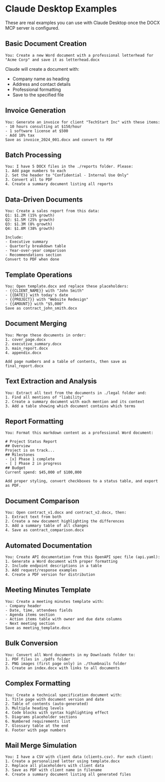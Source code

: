 # Claude Desktop Examples

These are real examples you can use with Claude Desktop once the DOCX MCP server is configured.

## Basic Document Creation

```
You: Create a new Word document with a professional letterhead for "Acme Corp" and save it as letterhead.docx
```

Claude will create a document with:
- Company name as heading
- Address and contact details
- Professional formatting
- Save to the specified file

## Invoice Generation

```
You: Generate an invoice for client "TechStart Inc" with these items:
- 10 hours consulting at $150/hour
- 1 software license at $500
- Add 10% tax
Save as invoice_2024_001.docx and convert to PDF
```

## Batch Processing

```
You: I have 5 DOCX files in the ./reports folder. Please:
1. Add page numbers to each
2. Set the header to "Confidential - Internal Use Only"
3. Convert all to PDF
4. Create a summary document listing all reports
```

## Data-Driven Documents

```
You: Create a sales report from this data:
Q1: $1.2M (15% growth)
Q2: $1.5M (25% growth)
Q3: $1.3M (8% growth)
Q4: $1.8M (38% growth)

Include:
- Executive summary
- Quarterly breakdown table
- Year-over-year comparison
- Recommendations section
Convert to PDF when done
```

## Template Operations

```
You: Open template.docx and replace these placeholders:
- {{CLIENT_NAME}} with "John Smith"
- {{DATE}} with today's date
- {{PROJECT}} with "Website Redesign"
- {{AMOUNT}} with "$5,000"
Save as contract_john_smith.docx
```

## Document Merging

```
You: Merge these documents in order:
1. cover_page.docx
2. executive_summary.docx
3. main_report.docx
4. appendix.docx

Add page numbers and a table of contents, then save as final_report.docx
```

## Text Extraction and Analysis

```
You: Extract all text from the documents in ./legal folder and:
1. Find all mentions of "liability"
2. Create a summary document with each mention and its context
3. Add a table showing which document contains which terms
```

## Report Formatting

```
You: Format this markdown content as a professional Word document:

# Project Status Report
## Overview
Project is on track...
## Milestones
- [x] Phase 1 complete
- [ ] Phase 2 in progress
## Budget
Current spend: $45,000 of $100,000

Add proper styling, convert checkboxes to a status table, and export as PDF.
```

## Document Comparison

```
You: Open contract_v1.docx and contract_v2.docx, then:
1. Extract text from both
2. Create a new document highlighting the differences
3. Add a summary table of all changes
4. Save as contract_comparison.docx
```

## Automated Documentation

```
You: Create API documentation from this OpenAPI spec file (api.yaml):
1. Generate a Word document with proper formatting
2. Include endpoint descriptions in a table
3. Add request/response examples
4. Create a PDF version for distribution
```

## Meeting Minutes Template

```
You: Create a meeting minutes template with:
- Company header
- Date, time, attendees fields
- Agenda items section
- Action items table with owner and due date columns
- Next meeting section
Save as meeting_template.docx
```

## Bulk Conversion

```
You: Convert all Word documents in my Downloads folder to:
1. PDF files in ./pdfs folder
2. PNG images (first page only) in ./thumbnails folder
3. Create an index.docx with links to all documents
```

## Complex Formatting

```
You: Create a technical specification document with:
1. Title page with document version and date
2. Table of contents (auto-generated)
3. Multiple heading levels
4. Code blocks with syntax highlighting effect
5. Diagrams placeholder sections
6. Numbered requirements list
7. Glossary table at the end
8. Footer with page numbers
```

## Mail Merge Simulation

```
You: I have a CSV with client data (clients.csv). For each client:
1. Create a personalized letter using template.docx
2. Replace all placeholders with client data
3. Save as PDF with client name in filename
4. Create a summary document listing all generated files
```
